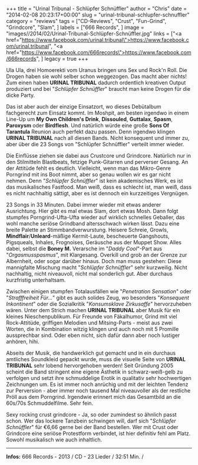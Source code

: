+++
title = "Urinal Tribunal - Schlüpfer Schnüffler"
author = "Chris"
date = "2014-02-08 20:23:17+00:00"
slug = "urinal-tribunal-schlupfer-schnuffler"
category = "reviews"
tags = ["CD-Reviews", "Crust", "Fun-Grind", "Grindcore", "Slam", ]
labels = ["666 Records", ]
image = "images//2014/02/Urinal-Tribunal-Schlüpfer-Schnüffler.jpg"
links = ["<a href=\"https://www.facebook.com/urinal.tribunal\">https://www.facebook.com/urinal.tribunal</a>", "<a href=\"https://www.facebook.com/666records\">https://www.facebook.com/666records</a>", ]
legacy = true
+++

Ula Ula, drei Homoerekti vom Uranus bringen uns Sex und Rock'n Roll. Die Drogen haben sie wohl selber schon weggezogen. Das macht aber nichts! Zum einen haben **URINAL TRIBUNAL** dadurch ordentlich kreativen Output produziert und bei "_Schlüpfer Schnüffler_" braucht man keine Drogen für die dicke Party.

Das ist aber auch der einzige Einsatzort, wo dieses Debütalbum fachgerecht zum Einsatz kommt. Im Moshpit, am besten irgendwo in einem Line-Up um **My Own Children's Drink**, **Dissouled**, **Guttalax**, **Spasm**, **Paroxysm** oder **Birdflesh**. Und natürlich würde eine große **Sons Of Tarantula** Reunion auch perfekt dazu passen. Denn irgendwo klingen **URINAL TRIBUNAL** nach all diesen Bands. Nicht konsequent und immer zu, aber über die 23 Songs von "Schlüpfer Schnüffler" verteilt immer wieder.

Die Einflüsse ziehen sie dabei aus Crustcore und Grindcore. Natürlich nur in den Stilmitteln Blastbeats, fetzige Punk-Gitarren und perverser Gesang. An der Attitüde fehlt es deutlich. Vielleicht, wenn man das Mikro-Genre Porngrind mit ins Boot nimmt, aber so genau wollen wir es gar nicht nehmen. Denn "_Schlüpfer Schnüffler_" ist kein akademisches Werk, es ist das musikalisches Fastfood. Man weiß, dass es schlecht ist, man weiß, dass es nicht nachhaltig sättigt, aber es ist dennoch ein kurzzeitiges Vergnügen.

23 Songs in 33 Minuten. Dabei immer wieder mit etwas anderer Ausrichtung. Hier gibt es mal etwas Slam, dort etwas Mosh. Dann folgt stumpfes Porngrind-Ufta-Ufta wieder auf wirklich schnelles Geballer, das wohl manche seriöse Grindband altersschwach wirken lässt. Dazu eine breite Palette an Stimmbandverwurstung. Heisere Schreie, Growls, **Mindflair**/**Unleard**-mäßige Kermit-Laute, bescheuerte Gangshouts, Pigsqueals, Inhales, Frognoises, Geräusche aus der Muppet Show. Alles dabei, selbst die **Boney M.** Verarsche im "_Daddy Cool_"-Part aus "_Orgasmusspasmus_", mit Klargesang. Overkill und grob an der Grenze zur Albernheit, oder sogar darüber hinaus. Doch man muss gestehen: Diese mannigfalte Mischung macht "_Schlüpfer Schnüffler_" sehr kurzweilig. Nicht nachhaltig, nicht niveauvoll, nicht mal sonderlich gut. Aber durchaus kurzfristig unterhaltsam.

Zwischen einigen stumpfen Totalausfällen wie "_Penetration Sensation_" oder "_Strafffreiheit Für..._" gibt es auch solides Zeug, wo besonders "_Konsequent Inkontinent_" oder die Sozialkritik "_Konsumsklave Zirkusaffe_" hervorzuheben wären. Unter dem Strich machen **URINAL TRIBUNAL** aber Musik für ein kleines Nieschenpublikum. Für Freunde von Fäkalhumor, Grind mit viel Rock-Attitüde, griffigen Melodien und Mitsing-Parts - meist aus zwei Worten, die in Kombination witzig klingen und auch noch mit 5 Promille aussprechbar sind. Oder eben nicht, sich dafür dann aber noch lustiger anhören, hihi.

Abseits der Musik, die handwerklich gut gemacht und in ein durchaus amtliches Soundkleid gepackt wurde, muss die visuelle Seite von **URINAL TRIBUNAL** sehr lobend hervorgehoben werden! Seit Gründung 2005 scheint die Band stringent eine eigene Ästhetik in schwarz-weiß-gelb zu verfolgen und setzt ihre schmuddelige Erotik in qualitativ sehr hochwertigen Zeichnungen um. Es ist immer noch anrüchig und mit der leichten Tendenz zur Perversion - aber immer noch tausend Mal niveauvoller als der restliche Pröll aus dem Porngrind. Irgendwie erinnert mich das Gesamtbild an die 60s/70s Schmuddelfilme. Sehr fein.

Sexy rocking crust grindcore - Ja, so oder zumindest so ähnlich passt schon. Wer das lockere Tanzbein schwingen will, darf sich "_Schlüpfer Schnüffler_" für €6,66 gerne bei der Band bestellen. Wer mit Crust oder Grindcore eine seriöse Protestform verbindet, ist hier definitiv fehl am Platz. Sowohl musikalisch wie auch inhaltlich.



---
**Infos:**
666 Records - 2013 / 
CD - 23 Lieder / 32:51 Min. / 
